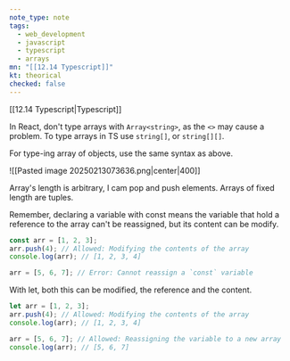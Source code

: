 ```yaml
---
note_type: note
tags:
  - web_development
  - javascript
  - typescript
  - arrays
mn: "[[12.14 Typescript]]"
kt: theorical
checked: false
---
```

[[12.14 Typescript|Typescript]]

In React, don't type arrays with `Array<string>`, as the `<>` may cause a problem. To type arrays in TS use `string[]`, or `string[][]`.  

For type-ing array of objects, use the same syntax as above.

![[Pasted image 20250213073636.png|center|400]]

Array's length is arbitrary, I cam pop and push elements. Arrays of fixed length are tuples. 

Remember, declaring a variable with const means the variable that hold a reference to the array can't be reassigned, but its content can be modify.

```js
const arr = [1, 2, 3];
arr.push(4); // Allowed: Modifying the contents of the array
console.log(arr); // [1, 2, 3, 4]

arr = [5, 6, 7]; // Error: Cannot reassign a `const` variable
```

With let, both this can be modified, the reference and the content.

```js
let arr = [1, 2, 3];
arr.push(4); // Allowed: Modifying the contents of the array
console.log(arr); // [1, 2, 3, 4]

arr = [5, 6, 7]; // Allowed: Reassigning the variable to a new array
console.log(arr); // [5, 6, 7]
```

